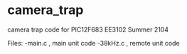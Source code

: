 camera_trap
===========

camera trap code for PIC12F683
EE3102 Summer 2104

Files:
-main.c , main unit code 
-38kHz.c , remote unit code

